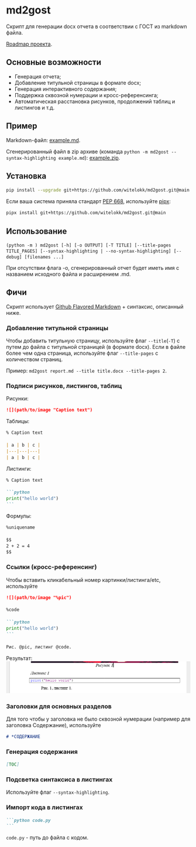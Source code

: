 # md2gost

Скрипт для генерации docx отчета в соответствии с ГОСТ из markdown файла.

[Roadmap проекта](https://swift-turquoise-639.notion.site/c28b6a70173c4a35ace9385c25225bb6?v=fa46ce943a1d4f13bf574d665a0b0111&pvs=4).

## Основные возможности
- Генерация отчета;
- Добавление титульной страницы в формате docx;
- Генерация интерактивного содержания;
- Поддержка сквозной нумерации и кросс-референсинга;
- Автоматическая расстановка рисунков, продолжений таблиц и листингов и т.д.

## Пример
Markdown-файл: [example.md](https://github.com/witelokk/md2gost/blob/main/examples/example.md).

Сгенерированный файл в zip архиве (команда `python -m md2gost --syntax-highlighting example.md`): [example.zip](https://nightly.link/witelokk/md2gost/workflows/example-generator/main/example.zip?h=f65c99d31a9379f44fcc6e923de4a735a271d5aa).

## Установка
```bash
pip install --upgrade git+https://github.com/witelokk/md2gost.git@main
```

Если ваша система приняла стандарт [PEP 668](https://peps.python.org/pep-0668/), используйте [pipx](https://pypa.github.io/pipx/):
```bash
pipx install git+https://github.com/witelokk/md2gost.git@main
```

## Использование
```
(python -m ) md2gost [-h] [-o OUTPUT] [-T TITLE] [--title-pages TITLE_PAGES] [--syntax-highlighting | --no-syntax-highlighting] [--debug] [filenames ...]
```

При отсутствии флага -o, сгенерированный отчет будет иметь имя с названием исходного файла и расширением .md.

## Фичи
Скрипт использует [Github Flavored Markdown](https://github.github.com/gfm/) + синтаксис, описанный ниже.

### Добавление титульной страницы
Чтобы добавить титульную страницу, используйте флаг `--title`(`-T`) с путем до файла с титульной страницей (в формате docx).
Если в файле более чем одна страница, используйте флаг `--title-pages` с количеством страниц.

Пример: `md2gost report.md --title title.docx --title-pages 2`.

### Подписи рисунков, листингов, таблиц
Рисунки:
```markdown
![](path/to/image "Caption text")
```

Таблицы:
```markdown
% Caption text

| a | b | c |
|---|---|---|
| a | b | c |
```

Листинги:
~~~markdown
% Caption text

```python
print("hello world")
```
~~~

Формулы:
```markdown
%uniquename

$$
2 + 2 = 4
$$
```

### Ссылки (кросс-референсинг)
Чтобы вставить кликабельный номер картинки/листинга/etc, используйте
~~~markdown
![](path/to/image "%pic")

%code

```python
print("hello world")
```

Рис. @pic, листинг @code.
~~~

Результат:
![](./images/crossreferencing.png)

### Заголовки для основных разделов
Для того чтобы у заголовка не было сквозной нумерации (например для заголовка Содержание), используйте 
```markdown
# *СОДЕРЖАНИЕ
```

### Генерация содержания
```markdown
[TOC]
```

### Подсветка синтаксиса в листингах
Используйте флаг ```--syntax-highlighting```.

### Импорт кода в листингах
~~~markdown
```python code.py
```
~~~
`code.py` - путь до файла с кодом.
